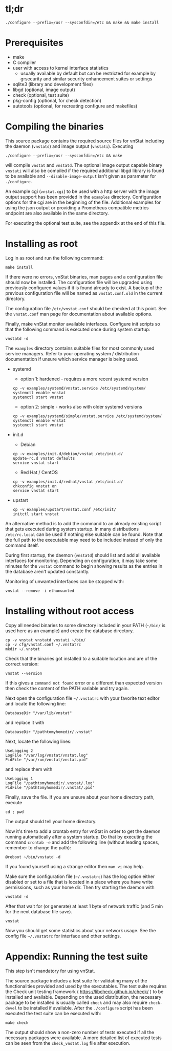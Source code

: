 
# tl;dr

    ./configure --prefix=/usr --sysconfdir=/etc && make && make install


# Prerequisites

 - make
 - C compiler
 - user with access to kernel interface statistics
   - usually available by default but can be restricted for example
     by grsecurity and similar security enhancement suites or settings
 - sqlite3     (library and development files)
 - libgd       (optional, image output)
 - check       (optional, test suite)
 - pkg-config  (optional, for check detection)
 - autotools   (optional, for recreating configure and makefiles)


# Compiling the binaries

This source package contains the required source files for vnStat including
the daemon (`vnstatd`) and image output (`vnstati`). Executing

    ./configure --prefix=/usr --sysconfdir=/etc && make

will compile `vnstat` and `vnstatd`. The optional image output capable binary
`vnstati` will also be compiled if the required additional libgd library is
found to be available and `--disable-image-output` isn't given as parameter
for `./configure`.

An example cgi (`vnstat.cgi`) to be used with a http server with the image
output support has been provided in the `examples` directory. Configuration
options for the cgi are in the beginning of the file. Additional examples
for using the json output or providing a Prometheus compatible metrics endpoint
are also available in the same directory.

For executing the optional test suite, see the appendix at the end of this
file.


# Installing as root

Log in as root and run the following command:

    make install

If there were no errors, vnStat binaries, man pages and a configuration
file should now be installed. The configuration file will be upgraded using
previously configured values if it is found already to exist. A backup
of the previous configuration file will be named as `vnstat.conf.old` in the
current directory.

The configuration file `/etc/vnstat.conf` should be checked at this point.
See the `vnstat.conf` man page for documentation about available options.

Finally, make vnStat monitor available interfaces. Configure init scripts
so that the following command is executed once during system startup:

    vnstatd -d

The `examples` directory contains suitable files for most commonly used
service managers. Refer to your operating system / distribution
documentation if unsure which service manager is being used.

 * systemd

   * option 1: hardened - requires a more recent systemd version
    ~~~
    cp -v examples/systemd/vnstat.service /etc/systemd/system/
    systemctl enable vnstat
    systemctl start vnstat
    ~~~

   * option 2: simple - works also with older systemd versions
    ~~~
    cp -v examples/systemd/simple/vnstat.service /etc/systemd/system/
    systemctl enable vnstat
    systemctl start vnstat
    ~~~

 * init.d

   * Debian
    ~~~
    cp -v examples/init.d/debian/vnstat /etc/init.d/
    update-rc.d vnstat defaults
    service vnstat start
    ~~~

   * Red Hat / CentOS
    ~~~
    cp -v examples/init.d/redhat/vnstat /etc/init.d/
    chkconfig vnstat on
    service vnstat start
    ~~~

 * upstart
    ~~~
    cp -v examples/upstart/vnstat.conf /etc/init/
    initctl start vnstat
    ~~~

An alternative method is to add the command to an already existing
script that gets executed during system startup. In many distributions
`/etc/rc.local` can be used if nothing else suitable can be found. Note
that the full path to the executable may need to be included instead of
only the command itself.

During first startup, the daemon (`vnstatd`) should list and add all
available interfaces for monitoring. Depending on configuration, it may
take some minutes for the `vnstat` command to begin showing results as
the entries in the database aren't updated constantly.

Monitoring of unwanted interfaces can be stopped with:

    vnstat --remove -i ethunwanted


# Installing without root access

Copy all needed binaries to some directory included in your PATH
(`~/bin/` is used here as an example) and create the database directory.

    cp -v vnstat vnstatd vnstati ~/bin/
    cp -v cfg/vnstat.conf ~/.vnstatrc
    mkdir ~/.vnstat

Check that the binaries got installed to a suitable location and are of the
correct version:

    vnstat --version

If this gives a `command not found` error or a different than expected
version then check the content of the PATH variable and try again.

Next open the configuration file `~/.vnstatrc` with your favorite text editor
and locate the following line:

    DatabaseDir "/var/lib/vnstat"

and replace it with

    DatabaseDir "/pathtomyhomedir/.vnstat"

Next, locate the following lines:

    UseLogging 2
    LogFile "/var/log/vnstat/vnstat.log"
    PidFile "/var/run/vnstat/vnstat.pid"

and replace them with

    UseLogging 1
    LogFile "/pathtomyhomedir/.vnstat/.log"
    PidFile "/pathtomyhomedir/.vnstat/.pid"

Finally, save the file. If you are unsure about your home directory path, execute

    cd ; pwd

The output should tell your home directory.

Now it's time to add a crontab entry for vnStat in order to get the daemon
running automatically after a system startup. Do that by executing the
command `crontab -e` and add the following line (without leading spaces,
remember to change the path):

    @reboot ~/bin/vnstatd -d

If you found yourself using a strange editor then `man vi` may help.

Make sure the configuration file (`~/.vnstatrc`) has the log option either
disabled or set to a file that is located in a place where you have write
permissions, such as your home dir. Then try starting the daemon with

    vnstatd -d

After that wait for (or generate) at least 1 byte of network traffic
(and 5 min for the next database file save).

    vnstat

Now you should get some statistics about your network usage. See the config
file `~/.vnstatrc` for interface and other settings.


# Appendix: Running the test suite

This step isn't mandatory for using vnStat.

The source package includes a test suite for validating many of the
functionalities provided and used by the executables. The test suite requires
the Check unit testing framework ( https://libcheck.github.io/check/ ) to be
installed and available. Depending on the used distribution, the necessary
package to be installed is usually called `check` and may also require
`check-devel` to be installed if available. After the `./configure` script has
been executed the test suite can be executed with:

    make check

The output should show a non-zero number of tests executed if all the
necessary packages were available. A more detailed list of executed tests
can be seen from the `check_vnstat.log` file after execution.
